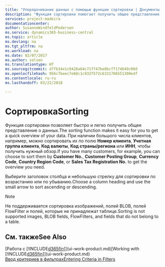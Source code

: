 ```yaml
---
title: "Упорядочивание данных с помощью функции сортировки | Документы Майкрософт"
description: "Функция сортировки помогает получить общее представление о данных. Например, вы можете отсортировать клиентов по коду валюты, чтобы получить выборку клиентов."
services: project-madeira
documentationcenter: 
author: SusanneWindfeldPedersen
ms.service: dynamics365-business-central
ms.topic: article
ms.devlang: na
ms.tgt_pltfrm: na
ms.workload: na
ms.date: 02/07/2017
ms.author: solsen
ms.translationtype: HT
ms.sourcegitcommit: d7fb34e1c9428a64c71ff47be8bcff174649c00d
ms.openlocfilehash: 956c7beec7e68c1c932f572c6331706551300edf
ms.contentlocale: ru-ru
ms.lasthandoff: 03/22/2018

---
```

# <a name="sorting"></a><span data-ttu-id="11da0-104">Сортировка</span><span class="sxs-lookup"><span data-stu-id="11da0-104">Sorting</span></span>
<span data-ttu-id="11da0-105">Функция сортировки позволяет быстро и легко получить общее представление о данных.</span><span class="sxs-lookup"><span data-stu-id="11da0-105">The sorting function makes it easy for you to get a quick overview of your data.</span></span> <span data-ttu-id="11da0-106">При наличии большого числа клиентов, например, можно сортировать их по полю **Номер клиента**, **Учетная группа клиента**, **Код валюты**, **Код страны/региона** или **ИНН**, чтобы получить нужный обзор.</span><span class="sxs-lookup"><span data-stu-id="11da0-106">If you have many customers, for example, you can choose to sort them by **Customer No.**, **Customer Posting Group**, **Currency Code**, **Country Region Code**, or **Sales Tax Registration No.** to get the overview you need.</span></span>

<span data-ttu-id="11da0-107">Выберите заголовок столбца и небольшую стрелку для сортировки по возрастанию или по убыванию.</span><span class="sxs-lookup"><span data-stu-id="11da0-107">Choose a column heading and use the small arrow to sort ascending or descending.</span></span>  

> [!NOTE]  
>   <span data-ttu-id="11da0-108">Не поддерживается сортировка изображений, полей BLOB, полей FlowFilter и полей, которые не принадлежат таблице.</span><span class="sxs-lookup"><span data-stu-id="11da0-108">Sorting is not supported images, BLOB fields, FlowFilters, and fields that do not belong to a table.</span></span>

## <a name="see-also"></a><span data-ttu-id="11da0-109">См. также</span><span class="sxs-lookup"><span data-stu-id="11da0-109">See Also</span></span>
<span data-ttu-id="11da0-110">[Работа с [!INCLUDE[d365fin](includes/d365fin_md.md)]](ui-work-product.md)</span><span class="sxs-lookup"><span data-stu-id="11da0-110">[Working with [!INCLUDE[d365fin](includes/d365fin_md.md)]](ui-work-product.md)</span></span>  
[<span data-ttu-id="11da0-111">Ввод критериев в фильтрах</span><span class="sxs-lookup"><span data-stu-id="11da0-111">Entering Criteria in Filters</span></span>](ui-enter-criteria-filters.md)

